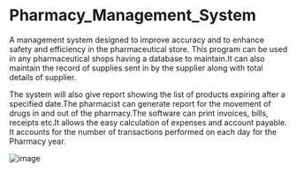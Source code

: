 # Pharmacy_Management_System
 A management system designed to improve accuracy and to enhance safety and efficiency in the pharmaceutical store. This program can be used in any pharmaceutical shops having a database to maintain.It can also maintain the record of supplies sent in by the supplier along with total details of supplier.

The system will also give report showing the list of products expiring after a specified date.The   pharmacist   can generate report for   the   movement of drugs in and out of the pharmacy.The software can print invoices, bills, receipts etc.It allows the easy calculation of expenses and account payable. It accounts for the number of transactions performed on each day for the Pharmacy year.

![image](https://user-images.githubusercontent.com/97798987/214397683-9ec6cb54-f490-4944-bee9-e1779c74325c.png)
